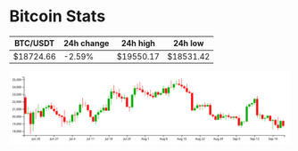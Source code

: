 # Bitcoin Stats

BTC/USDT|24h change|24h high|24h low|
|---|---|---|---|
|$18724.66|-2.59%|$19550.17|$18531.42|

<img src="./chart.svg">
